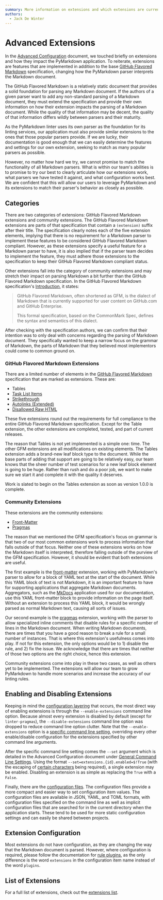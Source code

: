 ```yaml
---
summary: More information on extensions and which extensions are currently available.
authors:
  - Jack De Winter
---
```


# Advanced Extensions

In the [Advanced Configuration](./advanced_configuration.md#extensions)
document, we touched briefly on extensions and how they impact the PyMarkdown
application.  To reiterate, extensions are features that are implemented
in addition to the base [GitHub Flavored Markdown](https://github.github.com/gfm/)
specification, changing how the PyMarkdown parser interprets the Markdown document.

The GitHub Flavored Markdown is a relatively static document that provides
a solid foundation for parsing any Markdown document.  If the authors of a
given parser want to add any non-standard parsing of a Markdown document, they must
extend the specification and provide their own information on how their extension
impacts the parsing of a Markdown document.  While the quality of that information
may be decent, the quality of that information differs wildly between parsers
and their maturity.

As the PyMarkdown linter uses its own parser as the foundation for its linting
services, our application must also provide similar extensions to the ones that
those popular parsers provide.  If we are lucky, their documentation is good
enough that we can easily determine the features and settings for our own extension,
seeking to match as many popular parsers as possible.

However, no matter how hard we try, we cannot promise to match the functionality
of all Markdown parsers.  What is within our team's abilities is to promise to
try our best to clearly articulate how our extensions work, what parsers we have
tested it against, and what configuration works best.  We are confident that this
will allow our users to leverage PyMarkdown and its extensions to match their
parser's behavior as closely as possible.

## Categories

There are two categories of extensions: GitHub Flavored Markdown extensions and
community extensions.  The GitHub Flavored Markdown extensions are parts of
that specification that contain a `(extension)` suffix after their title.
The specification clearly notes each of the five extension elements, implying that
there is no requirement for a Markdown parser to implement these features
to be considered GitHub Flavored Markdown compliant. However, as these extensions
specify a useful feature for a Markdown parser to have, it is also implied that if
the parser team decides to implement the feature, they must adhere those extensions
to the specification to keep their GitHub Flavored Markdown compliant status.

Other extensions fall into the category of community extensions and may
stretch their impact on parsing Markdown a bit further than the GitHub Flavored Markdown
specification. In the GitHub Flavored Markdown specification's [Introduction](https://github.github.com/gfm/#introduction),
it states:

> GitHub Flavored Markdown, often shortened as GFM, is the dialect of Markdown
> that is currently supported for user content on GitHub.com and GitHub Enterprise.
>
> This formal specification, based on the CommonMark Spec, defines the syntax and
> semantics of this dialect.

After checking with the specification authors, we can confirm that their intention
was to only deal with concerns regarding the parsing of Markdown document.  They
specifically wanted to keep a narrow focus on the grammar of Markdown, the parts
of Markdown that they believed most implementors could come to common ground on.

### GitHub Flavored Markdown Extensions

There are a limited number of elements in the [GitHub Flavored Markdown](https://github.github.com/gfm/)
specification that are marked as extensions.  These are:

- Tables
- [Task List Items](./extensions/task-list-items.md)
- [Strikethrough](./extensions/strikethrough.md)
- [Autolinks (Extended)](./extensions/extended-autolinks.md)
- [Disallowed Raw HTML](./extensions/disallowed-raw-html.md)

These five extensions round out the requirements for full compliance to the entire
GitHub Flavored Markdown specification.  Except for the Table extension, the other
extensions are completed, tested, and part of current releases.

The reason that Tables is not yet implemented is a simple one: time.  The other
GFM extensions are all modifications on existing elements.  The Tables extension
adds a brand-new leaf block type to the document.  While the base parts of adding
that support are going to be relatively easy, our team knows that the sheer number
of test scenarios for a new leaf block element is going to be huge.  Rather than
rush and do a poor job, we want to make sure we start it and complete
it with the quality it deserves.

Work is slated to begin on the Tables extension as soon as
version 1.0.0 is complete.

### Community Extensions

These extensions are the community extensions:

- [Front-Matter](./extensions/front-matter.md)
- [Pragmas](./extensions/pragmas.md)

The reason that we mentioned the GFM specification's focus on grammar is that two
of our most common extensions work to process information that falls outside of
that focus.
Neither one of these extensions works on how the Markdown itself is interpreted,
therefore
falling outside of the purview of the GFM specification.  However, it should be
evident
that both extensions are useful.

The first example is the [front-matter](./extensions/front-matter.md)
extension, working with PyMarkdown's parser to allow for a block of YAML text
at the start of the document.  While this YAML block of text is not Markdown,
it is an important feature to have for supporting applications that aggregate
Markdown documents.  Aggregators, such as the [MkDocs](https://www.mkdocs.org/user-guide/writing-your-docs/#yaml-style-meta-data)
application used for our documentation, use this YAML front-matter block to provide
information on
the page itself.  Without an extension to process this YAML block, it would be
wrongly parsed as normal Markdown text, causing all sorts of issues.

Our second example is the [pragmas](./extensions/pragmas.md) extension, working
with the parser to allow
specialized inline comments that disable rules for a specific number of lines in
the Markdown document.
When writing Markdown documents, there are times that you have a good reason to
break a rule
for a small number of instances.  That is where this extension's usefulness comes
into play.  If not for this extension, the only options would be to 1) disable
the rule, and 2) fix the issue.  We acknowledge that there are times that neither
of those two options are the right choice, hence this extension.

Community extensions come into play in these two cases, as well as others yet to
be implemented.  The extensions will allow our team to grow PyMarkdown to handle
more scenarios and increase the accuracy of our linting rules.

## Enabling and Disabling Extensions

Keeping in mind the [configuration layering](https://application-properties.readthedocs.io/en/latest/getting-started/#configuration-ordering-layering)
that occurs, the most direct way of enabling extensions is through the `--enable-extensions`
command line option.  Because almost every extension is disabled by default (except
for `linter-pragmas`), the `--disable-extensions` command line option was dropped
to reduce command line option clutter.  Note that the `--enable-extensions` option
is a [specific command line setting](https://application-properties.readthedocs.io/en/latest/command-line/#specific-command-line-settings),
overriding every other enable/disable configuration for the extensions
specified by other command line arguments.

After the specific command line setting comes the `--set` argument which is detailed
in the Advanced Configuration document under
[General Command Line Settings](https://application-properties.readthedocs.io/en/latest/command-line/#general-command-line-settings).
Using the format `--set=extensions.{id}.enabled=$!True` (with the escaping of
[certain characters](https://application-properties.readthedocs.io/en/latest/command-line/#special-characters-and-shells)
being required), a single extension may be enabled.  Disabling an extension is
as simple as replacing the `True` with a `False`.

Finally, there are the [configuration files](./advanced_configuration.md/#configuration-files).
The configuration files provide a more compact and easier way to set configuration
item values. The configuration files are available in JSON, YAML, and TOML formats,
with configuration files specified on the command line as well as implicit configuration
files that are searched for in the current directory when the application starts.
These tend to be used for more static configuration settings and can easily be shared
between projects.

## Extension Configuration

Most extensions do not have configuration, as they are changing the way that the
Markdown document is parsed.  However, where configuration is required, please follow
the documentation for [rule plugins](./advanced_plugins.md),
as the only difference is the word `extensions`
in the configuration item name instead of the word `plugins`.

## List of Extensions

For a full list of extensions, check out the [extensions list](./extensions.md).

